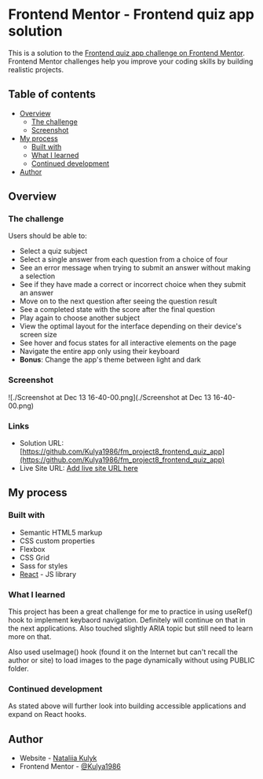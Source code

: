 # Frontend Mentor - Frontend quiz app solution

This is a solution to the [Frontend quiz app challenge on Frontend Mentor](https://www.frontendmentor.io/challenges/frontend-quiz-app-BE7xkzXQnU). Frontend Mentor challenges help you improve your coding skills by building realistic projects.

## Table of contents

- [Overview](#overview)
  - [The challenge](#the-challenge)
  - [Screenshot](#screenshot)
- [My process](#my-process)
  - [Built with](#built-with)
  - [What I learned](#what-i-learned)
  - [Continued development](#continued-development)
- [Author](#author)

## Overview

### The challenge

Users should be able to:

- Select a quiz subject
- Select a single answer from each question from a choice of four
- See an error message when trying to submit an answer without making a selection
- See if they have made a correct or incorrect choice when they submit an answer
- Move on to the next question after seeing the question result
- See a completed state with the score after the final question
- Play again to choose another subject
- View the optimal layout for the interface depending on their device's screen size
- See hover and focus states for all interactive elements on the page
- Navigate the entire app only using their keyboard
- **Bonus**: Change the app's theme between light and dark

### Screenshot

![./Screenshot at Dec 13 16-40-00.png](./Screenshot at Dec 13 16-40-00.png)

### Links

- Solution URL: [https://github.com/Kulya1986/fm_project8_frontend_quiz_app](https://github.com/Kulya1986/fm_project8_frontend_quiz_app)
- Live Site URL: [Add live site URL here](https://your-live-site-url.com)

## My process

### Built with

- Semantic HTML5 markup
- CSS custom properties
- Flexbox
- CSS Grid
- Sass for styles
- [React](https://reactjs.org/) - JS library

### What I learned

This project has been a great challenge for me to practice in using useRef() hook to implement keybaord navigation. Definitely will continue on that in the next applications. Also touched slightly ARIA topic but still need to learn more on that.

Also used useImage() hook (found it on the Internet but can't recall the author or site) to load images to the page dynamically without using PUBLIC folder.

### Continued development

As stated above will further look into building accessible applications and expand on React hooks.

## Author

- Website - [Nataliia Kulyk](https://portfolio-page-sthy.onrender.com)
- Frontend Mentor - [@Kulya1986](https://www.frontendmentor.io/profile/Kulya1986)
